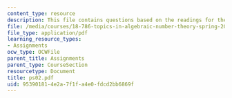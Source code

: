 ```yaml
---
content_type: resource
description: This file contains questions based on the readings for the course.
file: /media/courses/18-786-topics-in-algebraic-number-theory-spring-2006/953901814e2a7f1fa4e0fdcd2bb6869f_ps02.pdf
file_type: application/pdf
learning_resource_types:
- Assignments
ocw_type: OCWFile
parent_title: Assignments
parent_type: CourseSection
resourcetype: Document
title: ps02.pdf
uid: 95390181-4e2a-7f1f-a4e0-fdcd2bb6869f
---
```

